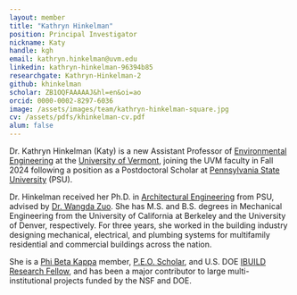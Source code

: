 ```yaml
---
layout: member
title: "Kathryn Hinkelman"
position: Principal Investigator
nickname: Katy
handle: kgh
email: kathryn.hinkelman@uvm.edu
linkedin: kathryn-hinkelman-96394b85
researchgate: Kathryn-Hinkelman-2
github: khinkelman
scholar: ZB1OQFAAAAAJ&hl=en&oi=ao
orcid: 0000-0002-8297-6036
image: /assets/images/team/kathryn-hinkelman-square.jpg
cv: /assets/pdfs/khinkelman-cv.pdf
alum: false
---
```

Dr. Kathryn Hinkelman (Katy) is a new Assistant Professor of [Environmental Engineering] at the [University of Vermont],
joining the UVM faculty in Fall 2024 following a position as a Postdoctoral Scholar at 
[Pennsylvania State University][PSU] (PSU).

Dr. Hinkelman received her Ph.D. in [Architectural Engineering][AE] 
from PSU, advised by [Dr. Wangda Zuo][SBS]. She has M.S. and B.S. degrees 
in Mechanical Engineering from the University of California at 
Berkeley and the University of Denver, respectively. For three years, she 
worked in the building industry designing mechanical, electrical, 
and plumbing systems for multifamily residential and commercial buildings across the nation.  

She is a [Phi Beta Kappa][PBK] member, [P.E.O. Scholar][PEO], and U.S. DOE [IBUILD Research Fellow][IBUILD], and 
has been a major contributor to large multi-institutional projects funded by the NSF and DOE. 


[Environmental Engineering]: https://www.uvm.edu/cems/cee
[University of Vermont]: https://www.uvm.edu
[Department of Mechanical Engineering]: https://www.uvm.edu/cems/me
[AE]: https://www.ae.psu.edu/
[PSU]: https://www.psu.edu/
[SBS]: https://sites.psu.edu/sbslab/
[PBK]: https://www.pbk.org/
[PEO]: https://www.peointernational.org/educational-support/scholar-awards/
[IBUILD]: https://ibuildfellowship.org/2021-fellow/

